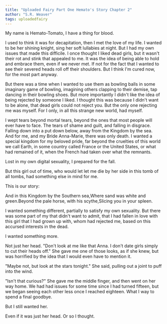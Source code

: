 ```yaml
---
title: "Uploaded Fairy Part One Hemato's Story Chapter 2"
author: "S.R. Weaver"
tags: uploadedfairy
---
```

My name is Hemato-Tomato, I have a thing for blood.

I used to think it was for decapitation, then I met the love of my life. I wanted to be her shining knight, sing her soft lullabies at night. But I had my own issues that made this difficile. I once thought I liked dead girls, but it wasn't their rot and stink that appealed to me. It was the idea of being able to hold and embrace them, even if we never met. If not for the fact that I wanted to see their severed heads roll off their shoulders. But I think I'm cured now, for the most part anyway.

But there was a time when I wanted to use them as bowling balls in some imaginary game of bowling, imagining others clapping to their demise, tap dancing in their bowling shoes. But more importantly I didn't like the idea of being rejected by someone I liked. I thought this was because I didn't want to be alone, that dead girls could not reject you. But the only one rejecting me was myself. For I only, in all this strange new world, had myself.

I wept tears beyond mortal tears, beyond the ones that most people will ever have to face. The tears of shame and guilt, and falling in disgrace. Falling down into a put down below, away from the Kingdom by the sea. And for me, and my Bride Anna-Marie, there was only death. I wanted a special kingdom for my beloved pride, far beyond the cruelties of this world we call Earth, in some country called France or the United States, or what had remained of it, when the French had taken over what the remnants.

Lost in my own digital sexuality, I prepared for the fall.

But this girl out of time, who would let let me die by her side in this tomb of all tombs, had something else in mind for me.

This is our story:

And in this Kingdom by the Southern sea,Where sand was white and green.Beyond the pale horse, with his scythe,Slicing you in your spleen.

I wanted something different, partially to satisfy my own sexuality. But there was some part of my that didn't want to admit, that I had fallen in love with this girl that I had grown up with, whom had rejected me, based on this accursed interests in the dead.

I wanted something more.

Not just her head. "Don't look at me like that Anna. I don't date girls simply to cut their heads off." She gave me one of those looks, as if she knew, but was horrified by the idea that I would even have to mention it.

"Maybe not, but look at the stars tonight." She said, pulling out a joint to puff into the wind.

"Isn't that curious?" She gave me the middle finger, and then went on her way home. We had had issues for some time since I had turned fifteen, but we began seeing each other less once I reached eighteen. What I way to spend a final goodbye.

But I still wanted her.

Even if it was just her head. Or so I thought.

